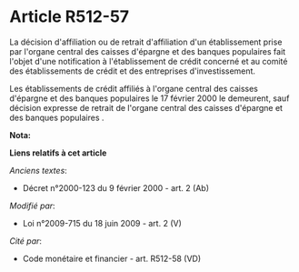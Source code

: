 # Article R512-57

La décision d'affiliation ou de retrait d'affiliation d'un établissement prise par          l'organe central des caisses
d'épargne et des banques populaires  fait l'objet d'une notification à l'établissement de crédit concerné et au comité des
établissements de crédit et des entreprises d'investissement. 

Les établissements de crédit affiliés à          l'organe central des caisses d'épargne et des banques populaires  le 17
février 2000 le demeurent, sauf décision expresse de retrait de          l'organe central des caisses d'épargne et des
banques populaires .

**Nota:**



**Liens relatifs à cet article**

_Anciens textes_:

  - Décret n°2000-123 du 9 février 2000 - art. 2 (Ab)

_Modifié par_:

  - Loi n°2009-715 du 18 juin 2009 - art. 2 (V)

_Cité par_:

  - Code monétaire et financier - art. R512-58 (VD)

